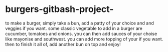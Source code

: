 # burgers-gitbash-project-
to make a burger, simply take a bun, add a patty of your choice and and veggies if you want. some classic vegetable to add in a burger are cucumber, tomatoes and onions. you can then add sauces of your choise like mayonise and southwest. you can add more topping of your if you want. then to finish it all of, add another bun on top and enjoy!
